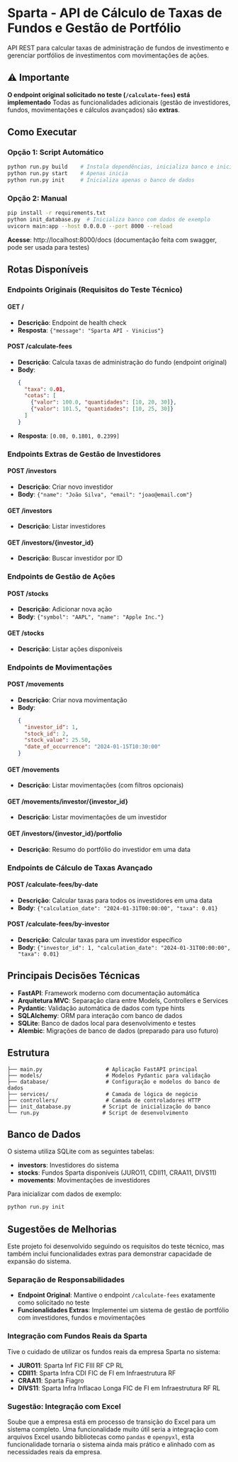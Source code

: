# Sparta - API de Cálculo de Taxas de Fundos e Gestão de Portfólio

API REST para calcular taxas de administração de fundos de investimento e gerenciar portfólios de investimentos com movimentações de ações.

## ⚠️ Importante

**O endpoint original solicitado no teste (`/calculate-fees`) está implementado** Todas as funcionalidades adicionais (gestão de investidores, fundos, movimentações e cálculos avançados) são **extras**.

## Como Executar

### Opção 1: Script Automático
```bash
python run.py build    # Instala dependências, inicializa banco e inicia
python run.py start    # Apenas inicia
python run.py init     # Inicializa apenas o banco de dados
```

### Opção 2: Manual
```bash
pip install -r requirements.txt
python init_database.py  # Inicializa banco com dados de exemplo
uvicorn main:app --host 0.0.0.0 --port 8000 --reload
```

**Acesse**: http://localhost:8000/docs (documentação feita com swagger, pode ser usada para testes)

## Rotas Disponíveis

### Endpoints Originais (Requisitos do Teste Técnico)

#### GET /
- **Descrição**: Endpoint de health check
- **Resposta**: `{"message": "Sparta API - Vinicius"}`

#### POST /calculate-fees
- **Descrição**: Calcula taxas de administração do fundo (endpoint original)
- **Body**:
  ```json
  {
    "taxa": 0.01,
    "cotas": [
      {"valor": 100.0, "quantidades": [10, 20, 30]},
      {"valor": 101.5, "quantidades": [10, 25, 30]}
    ]
  }
  ```
- **Resposta**: `[0.08, 0.1801, 0.2399]`

### Endpoints Extras de Gestão de Investidores 

#### POST /investors
- **Descrição**: Criar novo investidor
- **Body**: `{"name": "João Silva", "email": "joao@email.com"}`

#### GET /investors
- **Descrição**: Listar investidores

#### GET /investors/{investor_id}
- **Descrição**: Buscar investidor por ID

### Endpoints de Gestão de Ações

#### POST /stocks
- **Descrição**: Adicionar nova ação
- **Body**: `{"symbol": "AAPL", "name": "Apple Inc."}`

#### GET /stocks
- **Descrição**: Listar ações disponíveis

### Endpoints de Movimentações

#### POST /movements
- **Descrição**: Criar nova movimentação
- **Body**: 
  ```json
  {
    "investor_id": 1,
    "stock_id": 2,
    "stock_value": 25.50,
    "date_of_occurrence": "2024-01-15T10:30:00"
  }
  ```

#### GET /movements
- **Descrição**: Listar movimentações (com filtros opcionais)

#### GET /movements/investor/{investor_id}
- **Descrição**: Listar movimentações de um investidor

#### GET /investors/{investor_id}/portfolio
- **Descrição**: Resumo do portfólio do investidor em uma data

### Endpoints de Cálculo de Taxas Avançado

#### POST /calculate-fees/by-date
- **Descrição**: Calcular taxas para todos os investidores em uma data
- **Body**: `{"calculation_date": "2024-01-31T00:00:00", "taxa": 0.01}`

#### POST /calculate-fees/by-investor
- **Descrição**: Calcular taxas para um investidor específico
- **Body**: `{"investor_id": 1, "calculation_date": "2024-01-31T00:00:00", "taxa": 0.01}`


## Principais Decisões Técnicas

- **FastAPI**: Framework moderno com documentação automática
- **Arquitetura MVC**: Separação clara entre Models, Controllers e Services
- **Pydantic**: Validação automática de dados com type hints
- **SQLAlchemy**: ORM para interação com banco de dados
- **SQLite**: Banco de dados local para desenvolvimento e testes
- **Alembic**: Migrações de banco de dados (preparado para uso futuro)

## Estrutura

```
├── main.py                    # Aplicação FastAPI principal
├── models/                    # Modelos Pydantic para validação
├── database/                  # Configuração e modelos do banco de dados
├── services/                  # Camada de lógica de negócio
├── controllers/               # Camada de controladores HTTP
├── init_database.py          # Script de inicialização do banco
└── run.py                    # Script de desenvolvimento
```

## Banco de Dados

O sistema utiliza SQLite com as seguintes tabelas:
- **investors**: Investidores do sistema
- **stocks**: Fundos Sparta disponíveis (JURO11, CDII11, CRAA11, DIVS11)
- **movements**: Movimentações de investidores

Para inicializar com dados de exemplo:
```bash
python run.py init
```

## Sugestões de Melhorias

Este projeto foi desenvolvido seguindo os requisitos do teste técnico, mas também inclui funcionalidades extras para demonstrar capacidade de expansão do sistema.

### Separação de Responsabilidades
- **Endpoint Original**: Mantive o endpoint `/calculate-fees` exatamente como solicitado no teste
- **Funcionalidades Extras**: Implementei um sistema de gestão de portfólio com investidores, fundos e movimentações

### Integração com Fundos Reais da Sparta
Tive o cuidado de utilizar os fundos reais da empresa Sparta no sistema:
- **JURO11**: Sparta Inf FIC FIII RF CP RL
- **CDII11**: Sparta Infra CDI FIC de FI em Infraestrutura RF
- **CRAA11**: Sparta Fiagro
- **DIVS11**: Sparta Infra Inflacao Longa FIC de FI em Infraestrutura RF RL

### Sugestão: Integração com Excel
Soube que a empresa está em processo de transição do Excel para um sistema completo. Uma funcionalidade muito útil seria a integração com arquivos Excel usando bibliotecas como `pandas` e `openpyxl`, esta funcionalidade tornaria o sistema ainda mais prático e alinhado com as necessidades reais da empresa.